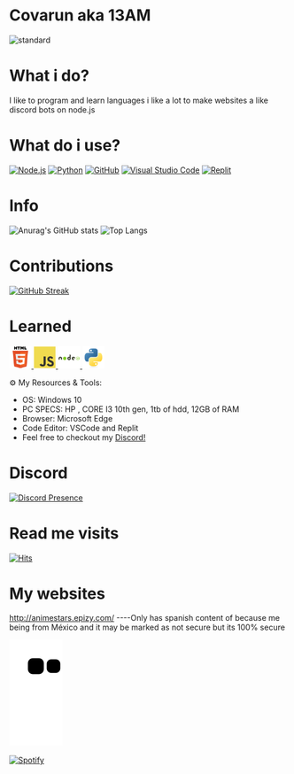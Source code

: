 # Covarun aka 13AM

![standard](https://user-images.githubusercontent.com/79609111/136093713-b4458552-f762-45ac-b2d9-895f257c3793.gif)

# What i do?
I like to program and learn languages i like a lot to make websites a like discord bots on node.js

# What do i use?
<a target="_blank" rel="noopener noreferrer" href="https://camo.githubusercontent.com/e1e456809d06fb505eb4a233715b901a3e725aae60e1a2d7a1f71b514d4b7f32/68747470733a2f2f696d672e736869656c64732e696f2f62616467652f2d6e6f64656a732d3333333333333f7374796c653d666c6174266c6f676f3d6e6f64652e6a73"><img src="https://camo.githubusercontent.com/e1e456809d06fb505eb4a233715b901a3e725aae60e1a2d7a1f71b514d4b7f32/68747470733a2f2f696d672e736869656c64732e696f2f62616467652f2d6e6f64656a732d3333333333333f7374796c653d666c6174266c6f676f3d6e6f64652e6a73" alt="Node.js" data-canonical-src="https://img.shields.io/badge/-nodejs-333333?style=flat&amp;logo=node.js" style="max-width: 100%;"></a>
<a target="_blank" rel="noopener noreferrer" href="" alt="Python" data-canonical-src="https://img.shields.io/badge/-Python-333333?style=flat&amp;logo=python" style="max-width: 100%;"></a>
<a target="_blank" rel="noopener noreferrer" href="https://camo.githubusercontent.com/cc663b44f5f2d7e674990fd054d828aae0e30ec8df36768e5f5552978da1cfdf/68747470733a2f2f696d672e736869656c64732e696f2f62616467652f2d507974686f6e2d3333333333333f7374796c653d666c6174266c6f676f3d707974686f6e"><img src="https://camo.githubusercontent.com/cc663b44f5f2d7e674990fd054d828aae0e30ec8df36768e5f5552978da1cfdf/68747470733a2f2f696d672e736869656c64732e696f2f62616467652f2d507974686f6e2d3333333333333f7374796c653d666c6174266c6f676f3d707974686f6e" alt="Python" data-canonical-src="https://img.shields.io/badge/-Python-333333?style=flat&amp;logo=python" style="max-width: 100%;"></a>
<a target="_blank" rel="noopener noreferrer" href="https://camo.githubusercontent.com/544426317a6c6226b7f6b3367232378ea367aa5001a41da4f302a77f9959909f/68747470733a2f2f696d672e736869656c64732e696f2f62616467652f2d4769744875622d3333333333333f7374796c653d666c6174266c6f676f3d676974687562"><img src="https://camo.githubusercontent.com/544426317a6c6226b7f6b3367232378ea367aa5001a41da4f302a77f9959909f/68747470733a2f2f696d672e736869656c64732e696f2f62616467652f2d4769744875622d3333333333333f7374796c653d666c6174266c6f676f3d676974687562" alt="GitHub" data-canonical-src="https://img.shields.io/badge/-GitHub-333333?style=flat&amp;logo=github" style="max-width: 100%;"></a>
<a target="_blank" rel="noopener noreferrer" href="https://camo.githubusercontent.com/194ae9b0be9bfd4caedab16de320d3987f4c144112461590a206262d21eb769b/68747470733a2f2f696d672e736869656c64732e696f2f62616467652f2d56697375616c25323053747564696f253230436f64652d3333333333333f7374796c653d666c6174266c6f676f3d76697375616c2d73747564696f2d636f6465266c6f676f436f6c6f723d303037414343"><img src="https://camo.githubusercontent.com/194ae9b0be9bfd4caedab16de320d3987f4c144112461590a206262d21eb769b/68747470733a2f2f696d672e736869656c64732e696f2f62616467652f2d56697375616c25323053747564696f253230436f64652d3333333333333f7374796c653d666c6174266c6f676f3d76697375616c2d73747564696f2d636f6465266c6f676f436f6c6f723d303037414343" alt="Visual Studio Code" data-canonical-src="https://img.shields.io/badge/-Visual%20Studio%20Code-333333?style=flat&amp;logo=visual-studio-code&amp;logoColor=007ACC" style="max-width: 100%;"></a>
<a target="_blank" rel="noopener noreferrer" href="https://camo.githubusercontent.com/c05f15ced08f8fa65eb4a0157b0edc419a397d72308bcf51e2826b280d79a05d/68747470733a2f2f696d672e736869656c64732e696f2f62616467652f2d7265706c69742d3333333333333f7374796c653d666c6174266c6f676f3d7265706c6974"><img src="https://camo.githubusercontent.com/c05f15ced08f8fa65eb4a0157b0edc419a397d72308bcf51e2826b280d79a05d/68747470733a2f2f696d672e736869656c64732e696f2f62616467652f2d7265706c69742d3333333333333f7374796c653d666c6174266c6f676f3d7265706c6974" alt="Replit" data-canonical-src="https://img.shields.io/badge/-replit-333333?style=flat&amp;logo=replit" style="max-width: 100%;"></a>

# Info

![Anurag's GitHub stats](https://github-readme-stats.vercel.app/api?username=Covarun&show_icons=true)
![Top Langs](https://github-readme-stats.vercel.app/api/top-langs/?username=Covarun&layout=compact)

# Contributions
[![GitHub Streak](https://github-readme-streak-stats.herokuapp.com/?user=Covarun)](https://git.io/streak-stats)

# Learned
<a href="https://www.w3.org/html/" rel="nofollow"> <img src="https://raw.githubusercontent.com/devicons/devicon/master/icons/html5/html5-original-wordmark.svg" alt="html5" width="40" height="40" style="max-width: 100%;"> </a>
<a href="https://developer.mozilla.org/en-US/docs/Web/JavaScript" rel="nofollow"> <img src="https://raw.githubusercontent.com/devicons/devicon/master/icons/javascript/javascript-original.svg" alt="javascript" width="40" height="40" style="max-width: 100%;"> </a>
<a href="https://nodejs.org" rel="nofollow"> <img src="https://raw.githubusercontent.com/devicons/devicon/master/icons/nodejs/nodejs-original-wordmark.svg" alt="nodejs" width="40" height="40" style="max-width: 100%;"> </a>
<a href="https://www.python.org" rel="nofollow"> <img src="https://raw.githubusercontent.com/devicons/devicon/master/icons/python/python-original.svg" alt="python" width="40" height="40" style="max-width: 100%;"> </a>

⚙️ My Resources & Tools:
<ul>
<li>OS: Windows 10</li>
<li>PC SPECS: HP , CORE I3 10th gen, 1tb of hdd, 12GB of RAM</li>
<li>Browser: Microsoft Edge</li>
<li>Code Editor: VSCode and Replit</li>
<li>Feel free to checkout my <a href="https://discord.gg/j4vrrkhH3K" rel="nofollow">Discord!</a></li>
</ul>

# Discord
[![Discord Presence](https://lanyard-profile-readme.vercel.app/api/786352301539196969)](https://discord.com/users/786352301539196969)

# Read me visits
[![Hits](https://hits.seeyoufarm.com/api/count/incr/badge.svg?url=https%3A%2F%2Fgithub.com%2FCovarun&count_bg=%2303FDEC&title_bg=%23000000&icon=&icon_color=%23E7E7E7&title=Read+me+visits&edge_flat=false)](https://hits.seeyoufarm.com)

# My websites
http://animestars.epizy.com/  ----Only has spanish content of because me being from México and it may be marked as not secure but its 100% secure

<a href="https://www.youtube.com/watch?v=dQw4w9WgXcQ" target="_blank"><img src="https://github.com/rafaballerini/rafaballerini/blob/output/github-contribution-grid-snake.svg" alt="sneke"></a>

[![Spotify](https://spotify-now-playing-mqwsdr0ny-covarun.vercel.app/api/spotify-playing)](https://open.spotify.com/user/al2su7n20reccp76n03vj962a)
